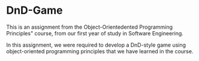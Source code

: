 # DnD-Game

This is an assignment from the Object-Orientedented Programming Principles" course, from our first year of study in Software Engineering.

In this assignment, we were required to develop a DnD-style game using object-oriented programming principles that we have learned in the course.

